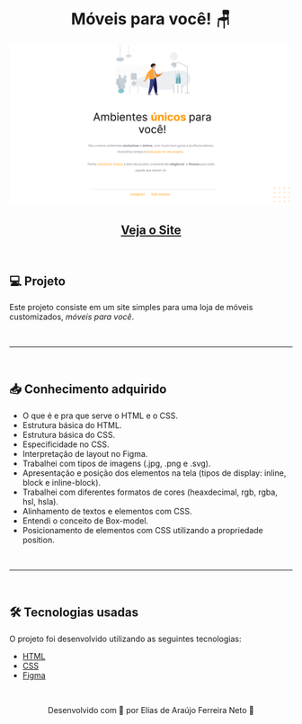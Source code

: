 <h1 style="text-align:center;">Móveis para você! 🪑</h1>

<img src="./demonstracao.png">


<h2 align="center">
    <a href="https://elias-neto.github.io/Explorer/nivel-02/stage-02/projeto01/"> Veja o Site</a>
</h2>


<br>

## 💻 Projeto

Este projeto consiste em um site simples para uma loja de móveis customizados, _móveis para você_.

<br>

---
<br>

## 📥 Conhecimento adquirido

* O que é e pra que serve o HTML e o CSS.
* Estrutura básica do HTML.
* Estrutura básica do CSS.
* Especificidade no CSS.
* Interpretação de layout no Figma.
* Trabalhei com tipos de imagens (.jpg, .png e .svg).
* Apresentação e posição dos elementos na tela (tipos de display: inline, block e inline-block).
* Trabalhei com diferentes formatos de cores (heaxdecimal, rgb, rgba, hsl, hsla).
* Alinhamento de textos e elementos com CSS.
* Entendi o conceito de Box-model.
* Posicionamento de elementos com CSS utilizando a propriedade position.

<br>

---
<br>

## 🛠 Tecnologias usadas

O projeto foi desenvolvido utilizando as seguintes tecnologias:

- [HTML](https://www.w3schools.com/html/)
- [CSS](https://www.w3schools.com/css/default.asp)
- [Figma]()

<br>

<p align="center"> Desenvolvido com 💜 por Elias de Araújo Ferreira Neto 👋 <p>
